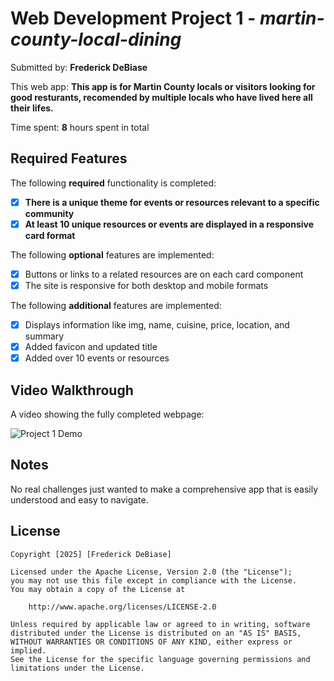 # Web Development Project 1 - *martin-county-local-dining*

Submitted by: **Frederick DeBiase**

This web app: **This app is for Martin County locals or visitors looking for good resturants, recomended by multiple locals who have lived here all their lifes.**

Time spent: **8** hours spent in total

## Required Features

The following **required** functionality is completed:

- [x] **There is a unique theme for events or resources relevant to a specific community**
- [x] **At least 10 unique resources or events are displayed in a responsive card format**

The following **optional** features are implemented:

- [x] Buttons or links to a related resources are on each card component
- [x] The site is responsive for both desktop and mobile formats

The following **additional** features are implemented:

* [x] Displays information like img, name, cuisine, price, location, and summary
* [x] Added favicon and updated title
* [x] Added over 10 events or resources

## Video Walkthrough

A video showing the fully completed webpage:

![Project 1 Demo](https://i.imgur.com/Q5wSHlv.gif)

## Notes

No real challenges just wanted to make a comprehensive app that is easily understood and easy to navigate.

## License

    Copyright [2025] [Frederick DeBiase]

    Licensed under the Apache License, Version 2.0 (the "License");
    you may not use this file except in compliance with the License.
    You may obtain a copy of the License at

        http://www.apache.org/licenses/LICENSE-2.0

    Unless required by applicable law or agreed to in writing, software
    distributed under the License is distributed on an "AS IS" BASIS,
    WITHOUT WARRANTIES OR CONDITIONS OF ANY KIND, either express or implied.
    See the License for the specific language governing permissions and
    limitations under the License.
